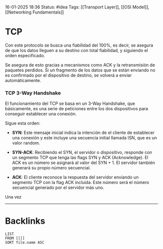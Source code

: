 16-01-2025 18:36
Status: #idea
Tags: [[Transport Layer]], [[OSI Model]], [[Networking Fundamentals]]

# TCP

Con este protocolo se busca una fiabilidad del 100%, es decir, se asegura de que los datos lleguen a su destino con total fiabilidad, y siguiendo el orden especificado. 

Se asegura de esto gracias a mecanismos como ACK y la retransmisión de paquetes perdidos. Si un fragmento de los datos que se están enviando no es confirmado por el dispositivo de destino, se volverá a enviar automáticamente.

### TCP 3-Way Handshake

El funcionamiento del TCP se basa en un 3-Way Handshake, que básicamente, es una serie de peticiones entre los dos dispositivos para conseguir establecer una conexión.

Sigue esta orden:

- **SYN**: Este mensaje inicial indica la intención de el cliente de establecer una conexión y este incluye una secuencia initial llamada ISN, que es un valor random.

- **SYN-ACK**: Recibiendo el SYN, el servidor o dispositivo, responde con un segmento TCP que tenga las flags SYN y ACK (Acknowledge). El ACK es un número se asignará al valor del SYN + 1. El servidor también generará su propio número secuencial.

- **ACK**: El cliente reconoce la respuesta del servidor enviando un segmento TCP con la flag ACK incluida. Este número será el número secuencial generado por el servidor más uno.

Una vez 




---
# Backlinks

```dataview
LIST
FROM [[]]
SORT file.name ASC
```
